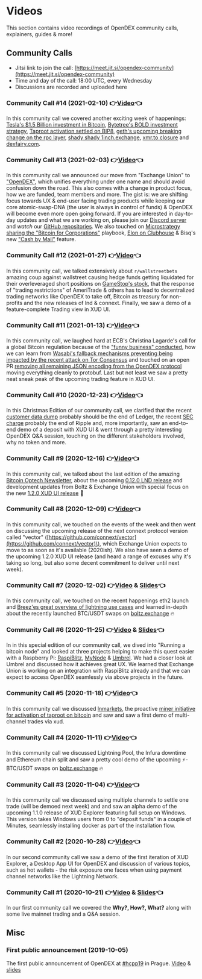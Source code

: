 # Videos

This section contains video recordings of OpenDEX community calls, explainers, guides & more!

## Community Calls

* Jitsi link to join the call: [https://meet.jit.si/opendex-community](https://meet.jit.si/opendex-community)
* Time and day of the call: 18:00 UTC, every Wednesday
* Discussions are recorded and uploaded here

### Community Call \#14 \(2021-02-10\) 👉[Video](https://youtu.be/A9bQPYvWb1o)👈

In this community call we covered another exciting week of happenings: [Tesla's $1.5 Billion investment in Bitcoin](https://www.sec.gov/ix?doc=/Archives/edgar/data/1318605/000156459021004599/tsla-10k_20201231.htm), [Bytetree's BOLD investment strategy](https://mailchi.mp/bytetree/bitcoin-gold-bold), [Taproot activation settled on BIP8](https://bitcoinops.org/en/newsletters/2021/02/10/), [geth's upcoming breaking change on the rpc layer](https://twitter.com/peter_szilagyi/status/1359503621826764805), [shady shady 1inch.exchange](https://twitter.com/brockjelmore/status/1354488170000355328), [xmr.to closure](https://xmr.to/blog/job-done) and [dexfairy.com](https://dexfairy.com/).

### Community Call \#13 \(2021-02-03\) 👉[Video](https://youtu.be/Xha5l6t19Nk)👈

In this community call we announced our move from "Exchange Union" to ["OpenDEX"](https://opendex.network), which unifies everything under one name and should avoid confusion down the road. This also comes with a change in product focus, how we are funded, team members and more. The gist is: we are shifting focus towards UX & end-user facing trading products while keeping our core atomic-swap-DNA (the user is always in control of funds) & OpenDEX will become even more open going forward. If you are interested in day-to-day updates and what we are working on, please join our [Discord server](https://discord.gg/RnXFHpn) and *watch* our [GitHub repositories](https://github.com/opendexnetwork). We also touched on [Microstrategy sharing the "Bitcoin for Corporations"](https://www.microstrategy.com/en/resources/events/world-2021/bitcoin-summit) playbook, [Elon on Clubhouse](https://twitter.com/MMCrypto/status/1356131319424704513?s=09) & Bisq's new ["Cash by Mail"](https://bisq.wiki/Cash_by_mail) feature. 

### Community Call \#12 \(2021-01-27\) 👉[Video](https://youtu.be/tL5FRf-QvH8)👈

In this community call, we talked extensively about `r/wallstreetbets` amazing coup against wallstreet causing hedge funds getting liquidated for their overleveraged short positions on [GameStop's stock](https://finance.yahoo.com/quote/GME), that the response of "trading restrictions" of AmeriTrade & others has to lead to decentralized trading networks like OpenDEX to take off, Bitcoin as treasury for non-profits and the new releases of lnd & connext. Finally, we saw a demo of a feature-complete Trading view in XUD UI.

### Community Call \#11 \(2021-01-13\) 👉[Video](https://youtu.be/CpeFQqFKksg)👈

In this community call, we laughed hard at ECB's Christina Lagarde's call for a global Bitcoin regulation because of the ["funny business" conducted](https://www.reuters.com/article/us-crypto-currency-ecb/ecbs-lagarde-calls-for-regulating-bitcoins-funny-business-idUSKBN29I1B1), how we can learn from [Wasabi's fallback mechanisms preventing being impacted by the recent attack on Tor Consensus](https://blog.wasabiwallet.io/wasabi-wallet-tor-consensus/) and touched on an open PR [removing all remaining JSON encoding from the OpenDEX protocol](https://github.com/ExchangeUnion/xud/pull/2061#pullrequestreview-567439995) moving everything cleanly to protobuf. Last but not least we saw a pretty neat sneak peak of the upcoming trading feature in XUD UI.

### Community Call \#10 \(2020-12-23\) 👉[Video](https://youtu.be/CFwnbgoMMBM)👈

In this Christmas Edition of our community call, we clarified that the recent [customer data dump](https://www.ledger.com/message-ledgers-ceo-data-leak) probably should be the end of Ledger, the recent [SEC charge](https://www.sec.gov/news/press-release/2020-338) probably the end of Ripple and, more importantly, saw an end-to-end demo of a deposit with XUD UI & went through a pretty interesting OpenDEX Q&A session, touching on the different stakeholders involved, why no token and more.

### Community Call \#9 \(2020-12-16\) 👉[Video](https://youtu.be/QTx7U6fPe_k)👈

In this community call, we talked about the last edition of the amazing [Bitcoin Optech Newsletter](https://bitcoinops.org/en/newsletters/2020/12/16/), about the upcoming [0.12.0 LND release](https://github.com/lightningnetwork/lnd/releases/tag/v0.12.0-beta.rc1) and development updates from Boltz & Exchange Union with special focus on the new [1.2.0 XUD UI release](https://github.com/ExchangeUnion/xud-ui/releases/tag/v1.2.0) 🌈

### Community Call \#8 \(2020-12-09\) 👉[Video](https://youtu.be/oBoDNGI8f3w)👈

In this community call, we touched on the events of the week and then went on discussing the upcoming release of the next connext protocol version called "vector" \([https://github.com/connext/vector](https://github.com/connext/vector)\), which Exchange Union expects to move to as soon as it's available \(2020ish\). We also have seen a demo of the upcoming 1.2.0 XUD UI release \(and heard a range of excuses why it's taking so long, but also some decent commitment to deliver until next week\).

### Community Call \#7 \(2020-12-02\) 👉[Video](https://youtu.be/_KbbTmMA8WM) & [Slides](https://github.com/BoltzExchange/slides/blob/master/boltzopendex.pdf)👈

In this community call, we touched on the recent happenings eth2 launch and [Breez'es great overview of lightning use cases](https://medium.com/breez-technology/waypoints-on-the-road-to-lightnings-mass-adoption-88e4148a2c3c) and learned in-depth about the recently launched BTC/USDT swaps on [boltz.exchange](https://boltz.exchange) 🔥

### Community Call \#6 \(2020-11-25\) 👉[Video](https://youtu.be/xi0sXZgG9NE) & [Slides](https://github.com/opendexnetwork/opendex/tree/a71f23607cb23561eebce420de5d1d1a2f1e6516/slides/20201125_OpenDEX_Community_Call.pdf)👈

In in this special edition of our community call, we dived into "Running a bitcoin node" and looked at three projects helping to make this quest easier with a Raspberry Pi: [RaspiBlitz](https://raspiblitz.org/), [MyNode](https://mynodebtc.com/) & [Umbrel](https://getumbrel.com/). We had a closer look at Umbrel and discussed how it achieves great UX. We learned that Exchange Union is working on an integration with RaspiBlitz already and that we can expect to access OpenDEX seamlessly via above projects in the future.

### Community Call \#5 \(2020-11-18\) 👉[Video](https://youtu.be/tt_TYVft4dQ)👈

In this community call we discussed [lnmarkets](https://lnmarkets.com), the proactive [miner initiative for activation of taproot on bitcoin](https://taprootactivation.com) and saw and saw a first demo of multi-channel trades via xud.

### Community Call \#4 \(2020-11-11\) 👉[Video](https://youtu.be/iNw5d1rZUqY)👈

In this community call we discussed Lightning Pool, the Infura downtime and Ethereum chain split and saw a pretty cool demo of the upcoming ⚡-BTC/USDT swaps on [boltz.exchange](https://boltz.exchange) 🔥

### Community Call \#3 \(2020-11-04\) 👉[Video](https://youtu.be/IBrVkzyCwb4)👈

In this community call we discussed using multiple channels to settle one trade \(will be demoed next week\) and and saw an alpha demo of the upcoming 1.1.0 release of XUD Explorer featuring full setup on Windows. This version takes Windows users from 0 to "deposit funds" in a couple of Minutes, seamlessly installing docker as part of the installation flow.

### Community Call \#2 \(2020-10-28\) 👉[Video](https://youtu.be/rC7zlCSuVEc)👈

In our second community call we saw a demo of the first iteration of XUD Explorer, a Desktop App UI for OpenDEX and discussion of various topics, such as hot wallets - the risk exposure one faces when using payment channel networks like the Lightning Network.

### Community Call \#1 \(2020-10-21\) 👉[Video](https://youtu.be/mGumdYAjDkY) & [Slides](https://github.com/opendexnetwork/opendex/tree/a71f23607cb23561eebce420de5d1d1a2f1e6516/slides/20201021_OpenDEX_Community_Call.pdf)👈

In our first community call we covered the **Why?, How?, What?** along with some live mainnet trading and a Q&A session. 

## Misc

### First public announcement \(2019-10-05\)

The first public announcement of OpenDEX at [\#hcpp19](https://opt-out.hcpp.cz/) in Prague. [Video](https://www.youtube.com/watch?v=euSr9A6tI90) & [slides](https://github.com/opendexnetwork/opendex/tree/a71f23607cb23561eebce420de5d1d1a2f1e6516/slides/20191005_hcpp19.pdf)
